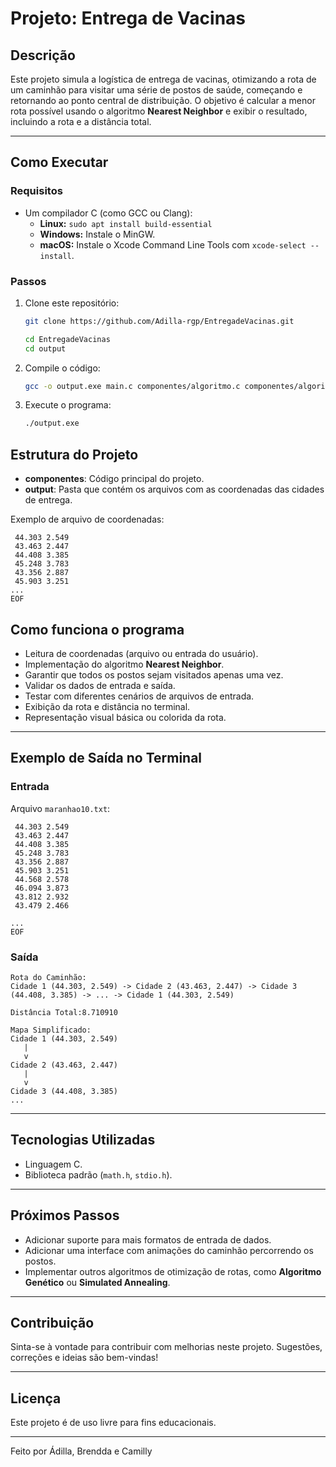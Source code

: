 # Projeto: Entrega de Vacinas

## Descrição

Este projeto simula a logística de entrega de vacinas, otimizando a rota de um caminhão para visitar uma série de postos de saúde, começando e retornando ao ponto central de distribuição. O objetivo é calcular a menor rota possível usando o algoritmo **Nearest Neighbor** e exibir o resultado, incluindo a rota e a distância total.

---

## Como Executar

### Requisitos

- Um compilador C (como GCC ou Clang):
  - **Linux:** `sudo apt install build-essential`
  - **Windows:** Instale o MinGW.
  - **macOS:** Instale o Xcode Command Line Tools com `xcode-select --install`.

### Passos

1. Clone este repositório:

   ```bash
   git clone https://github.com/Adilla-rgp/EntregadeVacinas.git

   ```

    ```bash
   cd EntregadeVacinas
   cd output
   ```
  
2. Compile o código:

   ```bash
   gcc -o output.exe main.c componentes/algoritmo.c componentes/algoritmo.h componentes/leitura.c componentes/leitura.h
   ```

3. Execute o programa:

   ```bash
   ./output.exe
   ```
   
## Estrutura do Projeto

- **componentes**: Código principal do projeto.
- **output**: Pasta que contém os arquivos com as coordenadas das cidades de entrega.

Exemplo de arquivo de coordenadas:

```
 44.303 2.549 
 43.463 2.447 
 44.408 3.385
 45.248 3.783 
 43.356 2.887
 45.903 3.251 
...
EOF
```

## Como funciona o programa 

- Leitura de coordenadas (arquivo ou entrada do usuário).
- Implementação do algoritmo **Nearest Neighbor**.
- Garantir que todos os postos sejam visitados apenas uma vez.
- Validar os dados de entrada e saída.
- Testar com diferentes cenários de arquivos de entrada.
- Exibição da rota e distância no terminal.
- Representação visual básica ou colorida da rota.

---

## Exemplo de Saída no Terminal

### Entrada

Arquivo `maranhao10.txt`:

```
 44.303 2.549 
 43.463 2.447 
 44.408 3.385
 45.248 3.783 
 43.356 2.887
 45.903 3.251 
 44.568 2.578 
 46.094 3.873
 43.812 2.932 
 43.479 2.466 

...
EOF
```

### Saída

```
Rota do Caminhão:
Cidade 1 (44.303, 2.549) -> Cidade 2 (43.463, 2.447) -> Cidade 3 (44.408, 3.385) -> ... -> Cidade 1 (44.303, 2.549)

Distância Total:8.710910

Mapa Simplificado:
Cidade 1 (44.303, 2.549)
   |
   v
Cidade 2 (43.463, 2.447)
   |
   v
Cidade 3 (44.408, 3.385)
...
```

---

## Tecnologias Utilizadas

- Linguagem C.
- Biblioteca padrão (`math.h`, `stdio.h`).

---

## Próximos Passos

- Adicionar suporte para mais formatos de entrada de dados.
- Adicionar uma interface com animações do caminhão percorrendo os postos.
- Implementar outros algoritmos de otimização de rotas, como **Algoritmo Genético** ou **Simulated Annealing**.

---

## Contribuição

Sinta-se à vontade para contribuir com melhorias neste projeto. Sugestões, correções e ideias são bem-vindas!

---

## Licença

Este projeto é de uso livre para fins educacionais.

---

Feito por Ádilla, Brendda e Camilly

